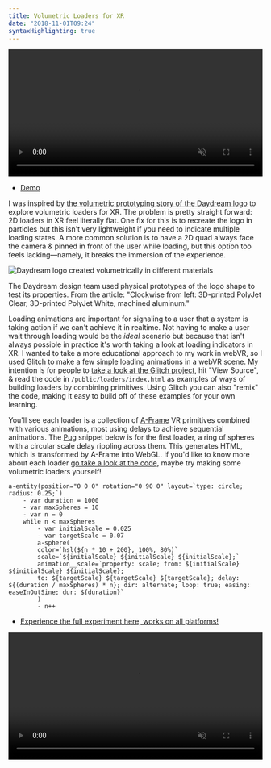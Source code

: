 ```yaml
---
title: Volumetric Loaders for XR
date: "2018-11-01T09:24"
syntaxHighlighting: true
---
```


<style> video { width: 100%; } </style>

<video src="https://media.giphy.com/media/1wqqwQkizcEwOea9Tr/giphy.mp4" muted playsinline autoplay loop></video>

- [Demo](https://caff.glitch.me/loaders/)

I was inspired by [the volumetric prototyping story of the Daydream logo](https://design.google/library/speaking-volumes/) to explore volumetric loaders for XR. The problem is pretty straight forward: 2D loaders in XR feel literally flat. One fix for this is to recreate the logo in particles but this isn't very lightweight if you need to indicate multiple loading states. A more common solution is to have a 2D quad always face the camera & pinned in front of the user while loading, but this option too feels lacking—namely, it breaks the immersion of the experience.

![Daydream logo created volumetrically in different materials](/assets/images/daydream_logo_in_different_materials.jpg)
<div class="caption">The Daydream design team used physical prototypes of the logo shape to test its properties. From the article: "Clockwise from left: 3D-printed PolyJet Clear, 3D-printed PolyJet White, machined aluminum."
</div>

Loading animations are important for signaling to a user that a system is taking action if we can't achieve it in realtime. Not having to make a user wait through loading would be the _ideal_ scenario but because that isn't always possible in practice it's worth taking a look at loading indicators in XR. I wanted to take a more educational approach to my work in webVR, so I used Glitch to make a few simple loading animations in a webVR scene. My intention is for people to [take a look at the Glitch project](https://glitch.com/~caff), hit \"View Source\", & read the code in <code>/public/loaders/index.html</code> as examples of ways of building loaders by combining primitives. Using Glitch you can also \"remix\" the code, making it easy to build off of these examples for your own learning.

You'll see each loader is a collection of [A-Frame](https://aframe.io) VR primitives combined with various animations, most using delays to achieve sequential animations. The [Pug](https://pugjs.org/api/getting-started.html) snippet below is for the first loader, a ring of spheres with a circular scale delay rippling across them. This generates HTML, which is transformed by A-Frame into WebGL. If you'd like to know more about each loader [go take a look at the code](https://glitch.com/edit/#!/caff?path=public/loaders/index.html:32:0), maybe try making some volumetric loaders yourself!

```pug
a-entity(position="0 0 0" rotation="0 90 0" layout=`type: circle; radius: 0.25;`)
    - var duration = 1000
    - var maxSpheres = 10
    - var n = 0
    while n < maxSpheres
        - var initialScale = 0.025
        - var targetScale = 0.07
        a-sphere(
        color=`hsl(${n * 10 + 200}, 100%, 80%)`
        scale=`${initialScale} ${initialScale} ${initialScale};`
        animation__scale=`property: scale; from: ${initialScale} ${initialScale} ${initialScale};
        to: ${targetScale} ${targetScale} ${targetScale}; delay: ${(duration / maxSpheres) * n}; dir: alternate; loop: true; easing: easeInOutSine; dur: ${duration}`
        )
        - n++
```

- [Experience the full experiment here, works on all platforms!](https://caff.glitch.me/loaders/)

<video src="https://media.giphy.com/media/xT9Igk37ghGf6mqj4I/giphy.mp4" muted playsinline autoplay loop></video>
